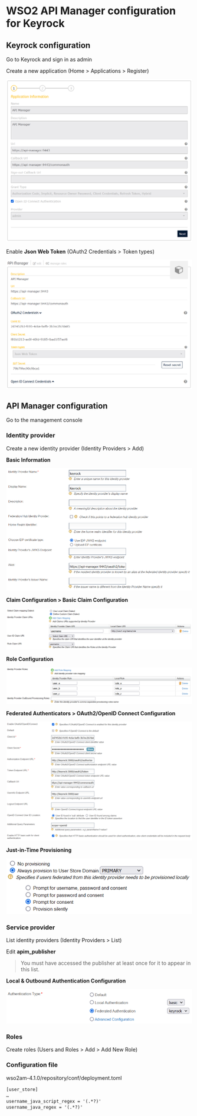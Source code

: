 # WSO2 API Manager configuration for Keyrock

## Keyrock configuration

Go to Keyrock and sign in as admin

Create a new application (Home > Applications > Register)

![Application Information](/images/keyrock/create-application-step-1.png)

Enable **Json Web Token** (OAuth2 Credentials > Token types)

![Json Web Token](/images/keyrock/json-web-token.png)

## API Manager configuration

Go to the management console

### Identity provider

Create a new identity provider (Identity Providers > Add)

**Basic Information**

![Basic Information](/images/api-manager/identity-provider/basic-information.png)

**Claim Configuration > Basic Claim Configuration**

![Basic Claim Configuration](/images/api-manager/identity-provider/basic-claim-configuration.png)

**Role Configuration**

![Role Configuration](/images/api-manager/identity-provider/role-configuration.png)

**Federated Authenticators > OAuth2/OpenID Connect Configuration**

![OAuth2/OpenID Connect Configuration](/images/api-manager/identity-provider/oauth2-openid-connect-configuration.png)

**Just-in-Time Provisioning**

![Just-in-Time Provisioning](/images/api-manager/identity-provider/just-in-time-provisioning.png)

### Service provider

List identity providers (Identity Providers > List)

Edit **apim_publisher**

> You must have accessed the publisher at least once for it to appear in this list.

**Local & Outbound Authentication Configuration**

![Local & Outbound Authentication Configuration](/images/api-manager/service-providers/local-outbound-authentication-configuration.png)

### Roles

Create roles (Users and Roles > Add > Add New Role)

### Configuration file

wso2am-4.1.0/repository/conf/deployment.toml

```
[user_store]
…
username_java_script_regex = '(.*?)'
username_java_regex = '(.*?)'
```
